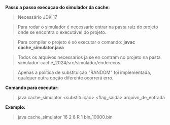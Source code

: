 **Passo a passo execuçao do simulador da cache:**

> Necessário JDK 17

> Para rodar o simulador é necessário entrar na pasta raiz do projeto onde se encontra o executável do projeto.
 
> Para compilar o projeto é só executar o comando: **javac cache_simulator.java**

> Todos os arquivos necessarios ja se en contram no projeto na pasta simulador-cache_2024/src/simulador/enderecos. 

> Apenas a política de substituição "RANDOM" foi implementada, qualquer outra opção diferente ocorrerá erro.

**Comando para executar:**

> java cache_simulator <nsets> <bsize> <assoc> <substituição> <flag_saida> arquivo_de_entrada

**Exemplo:**

> java cache_simulator 16 2 8 R 1 bin_10000.bin

